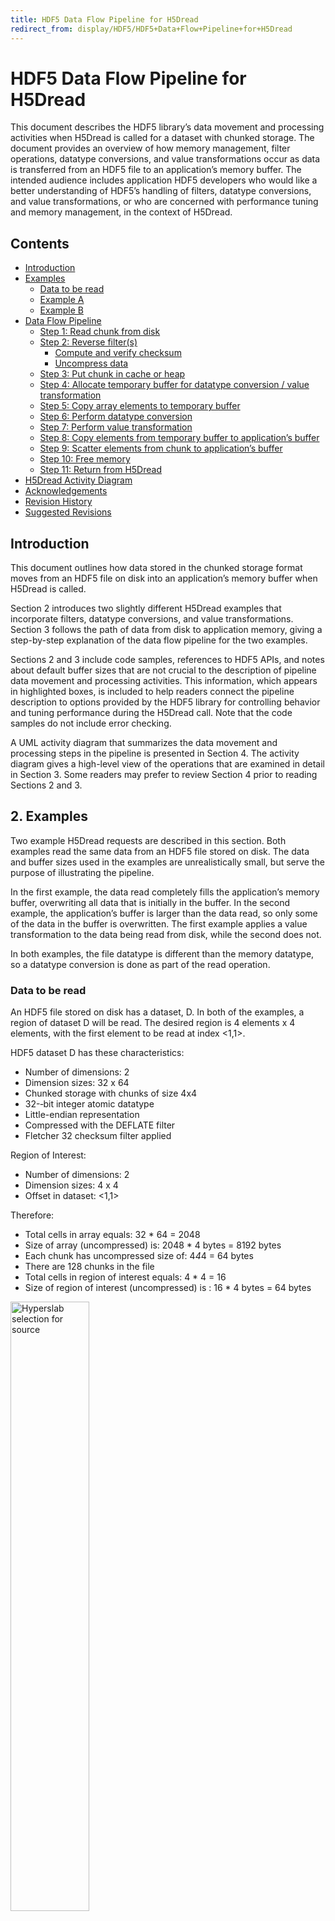 ```yaml
---
title: HDF5 Data Flow Pipeline for H5Dread
redirect_from: display/HDF5/HDF5+Data+Flow+Pipeline+for+H5Dread
---
```


# HDF5 Data Flow Pipeline for H5Dread

This document describes the HDF5 library’s data movement and processing activities when H5Dread is called for a dataset with chunked storage. The document provides an overview of how memory management, filter operations, datatype conversions, and value transformations occur as data is transferred from an HDF5 file to an application’s memory buffer. The intended audience includes application HDF5 developers who would like a better understanding of HDF5’s handling of filters, datatype conversions, and value transformations, or who are concerned with performance tuning and memory management, in the context of H5Dread.

## Contents

* <a href="#intro">Introduction</a>
* <a href="#examples">Examples</a>
    * <a href="#data-to-be-read">Data to be read</a>
    * <a href="#exampleA">Example A</a>
    * <a href="#exampleB">Example B</a>
* <a href="#data-flow-pline">Data Flow Pipeline</a>
    * <a href="#step-1">Step 1: Read chunk from disk</a>
    * <a href="#step-2">Step 2: Reverse filter(s)</a>
        * <a href="#compute-verify-chsum">Compute and verify checksum</a>
        * <a href="#uncompress">Uncompress data</a>
    * <a href="#step-3">Step 3: Put chunk in cache or heap</a>
    * <a href="#step-4">Step 4: Allocate temporary buffer for datatype conversion / value transformation</a>
    * <a href="#step-5">Step 5: Copy array elements to temporary buffer</a>
    * <a href="#step-6">Step 6: Perform datatype conversion</a>
    * <a href="#step-7">Step 7: Perform value transformation</a>
    * <a href="#step-8">Step 8: Copy elements from temporary buffer to application’s buffer</a>
    * <a href="#step-9">Step 9: Scatter elements from chunk to application’s buffer</a>
    * <a href="#step-10">Step 10: Free memory</a>
    * <a href="#step-10">Step 11: Return from H5Dread</a>
* <a href="#activity-diagram">H5Dread Activity Diagram</a>
* <a href="#acknowledgement">Acknowledgements</a>
* <a href="#rev-history">Revision History</a>
* <a href="#suggested-revs">Suggested Revisions</a>

<h2 id="intro">Introduction</h2>
This document outlines how data stored in the chunked storage format moves from an HDF5 file on disk into an application’s memory buffer when H5Dread is called.

Section 2 introduces two slightly different H5Dread examples that incorporate filters, datatype conversions, and value transformations. Section 3 follows the path of data from disk to application memory, giving a step-by-step explanation of the data flow pipeline for the two examples.

Sections 2 and 3 include code samples, references to HDF5 APIs, and notes about default buffer sizes that are not crucial to the description of pipeline data movement and processing activities. This information, which appears in highlighted boxes, is included to help readers connect the pipeline description to options provided by the HDF5 library for controlling behavior and tuning performance during the H5Dread call. Note that the code samples do not include error checking.

A UML activity diagram that summarizes the data movement and processing steps in the pipeline is presented in Section 4. The activity diagram gives a high-level view of the operations that are examined in detail in Section 3. Some readers may prefer to review Section 4 prior to reading Sections 2 and 3.

<h2 id="examples">2. Examples</h2>
Two example H5Dread requests are described in this section. Both examples read the same data from an HDF5 file stored on disk. The data and buffer sizes used in the examples are unrealistically small, but serve the purpose of illustrating the pipeline.

In the first example, the data read completely fills the application’s memory buffer, overwriting all data that is initially in the buffer. In the second example, the application’s buffer is larger than the data read, so only some of the data in the buffer is overwritten. The first example applies a value transformation to the data being read from disk, while the second does not.

In both examples, the file datatype is different than the memory datatype, so a datatype conversion is done as part of the read operation.

<h3 id="data-to-be-read">Data to be read</h3>
An HDF5 file stored on disk has a dataset, D. In both of the examples, a region of dataset D will be read. The desired region is 4 elements x 4 elements, with the first element to be read at index <1,1>.

HDF5 dataset D has these characteristics:

* Number of dimensions: 2
* Dimension sizes: 32 x 64
* Chunked storage with chunks of size 4x4
* 32-‐bit integer atomic datatype
* Little-­endian representation
* Compressed with the DEFLATE filter
* Fletcher 32 checksum filter applied

Region of Interest:

* Number of dimensions: 2
* Dimension sizes: 4 x 4
* Offset in dataset: <1,1>

Therefore:

* Total cells in array equals: 32 * 64 = 2048
* Size of array (uncompressed) is: 2048 * 4 bytes = 8192 bytes
* Each chunk has uncompressed size of: 4*4*4 = 64 bytes
* There are 128 chunks in the file
* Total cells in region of interest equals: 4 * 4 = 16
* Size of region of interest (uncompressed) is : 16 * 4 bytes = 64 bytes

<img src="../images/DataReadPipeline-Hyperslab.png" height="50%" alt="Hyperslab selection for source">

Figure 1 shows a conceptual representation of dataset D with uncompressed data. The desired region and the chunks that contain it are shown in green and yellow, respectively.

<img src="../images/DataFlow_H5Dread-figure1.png" height="60%" alt="Figure1">

Figure 1: Conceptual representation of dataset D

In Figure 1, the chunks and region of interest are represented by the yellow and green areas of the diagram. Figure 2 shows an enlarged view of the region and chunks, with labels added. The dashed lines delineate individual elements in the dataset. Elements in the region of interest have been labeled so they can be traced through the pipeline process.

<img src="../images/DataReadPipeline-4Chunks.png" height="30%" alt="Figure 2">

Figure 2: Conceptual representation of region and chunks in dataset D

Figure 3 shows a more accurate depiction of the chunks and elements in the region as they could be laid out on disk. Note that data in each chunk is stored contiguously on disk, and that the chunks have unequal sizes due to compression of the data.

<img src="../images/DataFlow_H5Dread-figure3.png" height="100%" alt="Figure 3">

Figure 3: Conceptual representation of chunks and region elements on disk

<h3 id="exampleA">Example A</h3>
In the first example, the application’s memory buffer is a 4 x 4 array. Every element in the array will be filled with elements read from dataset D, so no hyperslab selection is needed for the destination dataspace.

The application’s memory buffer characteristics are:

* Number of dimensions: 2
* Dimension sizes: 4 x 4
* 64­‐bit integer atomic datatype
* Big‐endian representation

Therefore:

* Total cells in array equals: 4 * 4 = 16
* Size of array is: 16 * 8 bytes = 128 bytes

In this example, the application includes a value transformation in the data transfer property list for the H5Dread call. The transformation specifies that the integer value “2” should be added to each element in the region of interest before it is copied to the application’s memory buffer.

<img src="../images/DataReadPipeline-ExampleA.png" height="80%" alt="Example A">
#### Example A: H5Dread setup and call

***
~~~
The application’s memory buffer and dataspace are both 4 x 4. A value transformation is used to add “2” to each element that is read. The C code to allocate the memory buffer, define the memory dataspace, specify the value transformation operation, and make the read call is shown here:

/* memory buffer */
int destA[4][4];

  ...

/* define memory dataspace */
dims_destA[0] = 4; dims_destA[1] = 4;
space_destA = H5Screate_simple(2,dims_destA,NULL);

/* create data transfer property list and specify value transformation */ 
dxpl_id_vtrans = H5Pcreate(H5P_DATASET_XFER); 
H5Pset_data_transform(dxpl_id_vtrans,“x+2”);

/* call H5Dread */
status = H5Dread (dataset, H5T_NATIVE_INT, space_destA, space_src, 
      dxpl_id_vtrans, destA )
~~~
***

<h3 id="exampleB">Example B</h3>
In the second example, the application’s memory buffer is2 ax 16 array. The 16 elements read will be distributed non-sequentially in the application’s buffer, as described by a hyperslab selection in the memory dataspace parameter.

The application memory buffer characteristics are:

Number of dimensions: 2
Dimension sizes: 2 x 16
64 bit Integer atomic datatype
Big­‐endian representation
Therefore:

Total cells in array equals: 2 * 16 = 32
Size of array is: 32 * 8 bytes = 256 bytes
No value transformation is applied in this example.

<img src="../images/DataReadPipeline-ExampleB.png" height="80%" alt="Example B">
#### Example B: H5Dread setup and call

***
~~~
The application’s memory buffer and dataspace are both 2 x 16. A hyperslab selection on the memory dataspace specifies the 16 elements that will be updated by the read. The C code to allocate the memory buffer, define the dataspace, select the hyperslab, and make the read call is shown here:

/* memory buffer */
int destB[2][16];

...

/* define memory dataspace */
dims_destB[0] = 2; dims_destB[1] = 16;
space_destB = H5Screate_simple(2,dims_destB,NULL);

/* define memory hyperslab selection */
start_destB[0] = 0; start_destB[1] = 0;
block_destB[0] = 2; block_destB[1] = 1;
count_destB[0] = 1;    count_destB[1] = 8;
stride_destB[0] = 2;    stride_destB[1] = 2;
status = H5Sselect_hyperslab(space_destB, H5S_SELECT_SET, start_destB, 
           stride_destB, count_destB, block_destB);

/* call H5Dread */
status = H5Dread (dataset, H5T_NATIVE_INT, space_destB, space_src, H5P_DEFAULT, destB)
~~~
***

<h2 id="data-flow-pline"> Data Flow Pipeline</h2>
The HDF5 library performs a series of steps when H5Dread is called. For datasets with chunk storage, each chunk that contains data to be read is individually processed. After all of the chunks have been read and processed, the library returns from the H5Dread call.

The steps in the data flow processing pipeline for the H5Dread call are detailed here, using the examples outlined in the previous section to illustrate the process.

<h3 id="step-1">Step 1: Read chunk from disk</h3>
The HDF5 library reads a chunk of the dataset that contains data in the region of interest from disk. For the given examples, chunk A would be read the first time this step executes. Steps 2‐9 are applied to each chunk.

If one or more filters were applied when the dataset was written, as they were in the given examples, processing continues with Step 2. Otherwise, processing continues with Step 3.

<h3 id="step-2">Step 2: Reverse filter(s)</h3>

<img src="../images/DataReadPipeline-Filters.png" height="50%" alt="Filters in HDF5">
**Filters in HDF5**

<p background-color:powderblue>The HDF5 library allows applications to specify filters to apply when a dataset is written to an HDF5 file via the H5Pset\_filter call. These filters perform operations such as compression, encryption, a checksum computation. Each filter operation applied when a dataset is written must be “reversed” when the dataset is read. For instance, if a dataset was compressed when written, it must be uncompressed when read.
<br>
If multiple filters are specified for the write, the application controls the order in which the filter operations are applied to the dataset. The read operation reverses the filter operations in the opposite order to the one used when the dataset was written. That is, the last filter applied when writing is the first filter reversed when reading, and so on.</p>

In dataset D, two filters were applied when the data was written. The DEFLATE compression filter was applied first, followed by the Fletcher 32 checksum filters. The last filter applied when the dataset was written, the checksum filter, is reversed first in the H5Dread processing pipeline.

<h4 id="compute-verify-chsum">Compute and verify checksum</h4>
Using memory in the application’s memory space (heap) that is managed by the HDF5 library, the HDF5 library computes the checksum for the current chunk and compares it to the saved value. If there is a checksum mismatch and error detection is enabled, the H5Dread call will return an error at this point. Otherwise, processing continues.

<img src="../images/DataReadPipeline-Checksum.png" height="50%" alt="Checksum error detection">
Checksum error detection

 Checksum error detection is enabled by default. H5Pset\_edc\_check can be used to disable checksum error detection 

<h4 id="uncompress">Uncompress data</h4>
Again using memory in the application’s memory space (heap) that is managed by the HDF5 library, the DEFLATE filter is reversed and the current chunk is uncompressed.

<h3 id="step-3">Step 3: Put chunk in cache or heap</h3>

<img src="../images/DataReadPipeline-ChunkCache.png" height="50%" alt="HDF5 chunk cache">
HDF5 chunk cache

Every HDF5 dataset with the chunked storage format has an HDF5 chunk cache associated with it. The HDF5 chunk cache for the dataset is allocated from the application’s memory and managed by the HDF5 library. As its name suggests, the cache remains allocated across multiple calls, and is used to provide performance optimizations in accessing data.

The default size of each HDF5 chunk cache is 1 MB in HDF5 Releases 1.6.x and 1.8.x. H5Pset\_chunk\_cache, introduced in Release 1.8.3, allows control of the chunk cache size on a per‐dataset basis.

If there is sufficient space in dataset D’s chunk cache, the data for the current chunk is stored there. Otherwise, it is temporarily stored on the heap in memory managed by the HDF5 library. Data in the chunk cache always has the disk datatype representation and is always in the “filters reversed” form.

In the given examples, the uncompressed data for the current chunk will be stored. A chunk cache of at least 64 bytes is needed to hold a single chunk of uncompressed data for dataset D.

<img src="../images/DataReadPipeline-Steps1-3.png" height="30%" alt="Figure 4">

Figure 4: Steps 1-3 of data flow pipeline

Steps 1, 2, and 3 are represented graphically in Figure 4. At this point, all filters have been reversed (checksum and decompression in the given examples), and the datatype matches its representation in the file (32-bit little­‐endian integer in this case).

If no datatype conversion is needed and no value transformation is specified, processing continues with Step 9 for each chunk. 

Example A involves datatype conversion and value transformation, and Example B involves datatype conversion, so Steps 4­‐8 are performed for both examples. 

<h3 id="step-4">Step 4: Allocate temporary buffer for datatype conversion / value transformation</h3>
The first time the HDF5 library is ready to perform a datatype conversion and/or value transformation for a given H5Dread call, HDF5 allocates a temporary buffer in the application’s memory to perform the necessary operations on the array elements in the region of interest.

The number of bytes needed to process one dataset array element depends on the “larger” of the file and memory datatypes. In the given examples, the memory datatype (64 bit integer) is larger than the disk datatype (32 bit integer). Therefore, it will take 8 bytes (64 bits) in the temporary buffer to process one dataset array element.

For the purpose of explanation, assume the temporary buffer is 64 bytes. In the given examples, up to eight elements of the dataset (64 bytes in buffer/ 8 bytes per element) can be resident in the temporary buffer at any given time.

<img src="../images/DataReadPipeline-TmpBufSz.png" height="50%" alt="Temporary buffer size">
Temporary buffer size

The default size of the temporary buffer used for datatype conversion and/or value transformation is 1 MB in Release 1.8.2. The size can be controlled with H5Pset\_buffer.

The following steps are taken for each chunk.

<h3 id="step-5">Step 5: Copy array elements to temporary buffer</h3>
Unprocessed elements in the region of interest are gathered from the chunk cache (or the HDF5-managed memory on the heap if the chunk cache was too small) into the temporary buffer. The size of the temporary buffer determines the maximum number of elements that can be gathered at one time.

Considering chunk A in the examples, eight of the nine elements that are of interest will fit into the temporary buffer. Figure 5 depicts the temporary buffer at this stage of the pipeline.

<img src="../images/DataReadPipeline-Step5.png" height="50%" alt="Figure 5">

Figure 5: Temporary buffer with first eight elements in region

<h3 id="step-6">Step 6: Perform datatype conversion</h3>
If the memory representation is not the same as the disk representation, datatype conversion is performed by the HDF5 library on the values in the temporary buffer.

In the examples, the values will be converted from 32-bit little-endian integers into 64­‐bit big­‐endian integers. Figure 6 illustrates the contents of the temporary buffer after the datatype conversion.

<img src="../images/DataReadPipeline-Step6.png" height="50%" alt="Figure 6">

Figure 6: Temporary buffer with first eight elements after datatype conversion

<h3 id="step-7">Step 7: Perform value transformation</h3>
If the property list used in H5Dread includes a data transformation, as it does in Example A, the algebraic operation specified in the transformation is applied to each element in the temporary buffer by the HDF library.

In Example A, each of the eight 64­‐bit big­‐endian integers in the temporary buffer will have 2 added to it. For instance, if element c in the array had the value 65 in the HDF5 file on disk, it will have the value 67 in the temporary buffer after Step 7 completes.

<h3 id="step-8">Step 8: Copy elements from temporary buffer to application’s buffer</h3>
The HDF library scatters elements from the temporary buffer into the application’s memory buffer, using offsets computed from the hyperslab selections specified in the dataspace parameters of the H5Dread call.

Figure 7 represents the contents of the application’s memory buffer for Example A after this step completes the first time. The elements in the application’s memory buffer have been converted into the memory datatype and have had the value transformation applied.


<img src="../images/DataReadPipeline-Step8.png" height="30%" alt="Figure 7">

Figure 7: Application's memory buffer after first pass through Step 8 for Example A

Figure 8 represents the contents of the application’s memory buffer for Example B after Step 8 completes the first time. The elements in the application’s memory buffer have been converted into the memory datatype. No value transformation is applied in Example B.


<img src="../images/DataReadPipeline-Step8-2.png" height="50%" alt="Figure 8">

Figure 8: Application's memory buffer after first pass through step 8 in Example B

Steps 5-8 are repeated until all elements in the region of interest for the current chunk have been processed and copied into the application’s memory buffer.

Steps 1-8 are repeated until all chunks containing data in the region of interest have been processed and all requested data has been copied into the application’s memory buffer.

After all requested data in the region of interest has been processed and copied into the application’s memory buffer, the HDF5 library continues with Step 10.

<h3 id="step-9">Step 9: Scatter elements from chunk to application’s buffer</h3>
This step is not performed for either Example A or Example B.

If no datatype conversion is needed and no value transformation is specified, this step follows Step 3. In this step, the HDF5 library copies the elements in the region of interest for the current chunk from the memory it manages (chunk cache or heap) into the application’s memory buffer. This gather/scatter operation is based on the chunk and application buffer offsets the library computes from the hyperslab selections specified in the file and memory dataspace parameters used in the H5Dread call.

Steps 1-3 and 9 are repeated until all chunks containing data in the region of interest have been processed and all requested data has been copied into the application’s memory buffer.

After all requested data in the region of interest has been processed and copied into the application’s memory buffer, the HDF5 library continues with Step 10.

<h3 id="step-10">Step 10: Free memory</h3>
The HDF5 library frees the memory it allocated in the course of performing Steps 1-9. Note that memory allocated to the chunk cache is not freed until the dataset is closed.

<h3 id="step-11">Step 11: Return from H5Dread</h3>
With the requested data in the application’s memory buffer, and the memory used to perform the processing associated with the read released, the HDF5 library returns from the H5Dread call.

Figure 9 shows the contents of the application’s memory buffer when H5Dread returns for Example A, and Figure 10 shows the results for Example B.

<img src="../images/DataReadPipeline-Step9.png" height="30%" alt="Figure 9">

Figure 9: Application's memory buffer when H5Dread returns for Example A

<img src="../images/DataReadPipeline-Step9-2.png" height="50%" alt="Figure 10">

Figure 10: Application's memory buffer when H5Dread returns for Example B

<h2 id="activity-diagram">H5Dread Activity Diagram</h2>
Figure 11 shows a UML activity diagram for the H5Dread call when a dataset with chunked storage layout is being read. The diagram shows the activities involved fulfilling the read request, without the step­‐by­‐step detail given in Section 3.

<img src="../images/DataReadPipeline-ActivityDiagram.png" height="30%" alt="Figure 11">

Figure 11: H5Dread activity diagram

<h2 id="acknowledgement">Acknowledgements</h2>
This document was written as background material for a specific project. The principal author was Ruth Aydt. Quincey Koziol provided information about the HDF5 library’s behavior, patiently answering questions, and correcting technical errors in the document. Mike Folk provided advice on document structure and presentation.

<h2 id="rev-history">Revision History</h2>

|                   |                                                              |
| ----------------- | ------------------------------------------------------------ |
| April 8, 2009        | Circulated for comment among selected parties.
| April 12, 2009    | Incorporated feedback; circulated for comment.
| April 12, 2009    | Incorporated feedback; circulated for comment.
| April 15, 2009    | Corrected errors in V2; circulated to The HDF Group for comment.
| June 8, 2009      | Updated Figure 8; posted on website.
| December 29, 2010 | Light editorial pass. Modified for inclusion in HDF5 product documentation as draft. Add to collection Advanced Topics in HDF5 |
| August 30, 2017   | Converted to web document; updated errors in figure numbering (Names for figures 8 and 9 were used twice.)

<h2 id="suggested-revs">Suggested Revisions</h2>
 These suggested revisions were deferred due to time constraints. Readers are encouraged to send additional suggestions for improving the document to docs@hdfgroup.org. 

* Add a simpler example with no chunking, no filters, and no subsetting. This would document how things are different without chunked storage, and introduce the concepts more gradually.
* Move the Activity Diagram to the beginning of the document, and add text explaining it. Possibly add another activity diagram that shows the data flow pipeline in less detail, then show the detailed version.
* Provide rigorous definitions of the terms used, either by referencing definitions provided elsewhere, or including definitions in this document.
* Revisit special formatting used for code examples and information about HDF5 library settings and APIs. Current format emphasizes the sections, which were meant to be “technical asides”.
* Consider adding explicit discussions about performance issues.
* Remove details about default buffer sizes from this document, as they can change with different versions. Perhaps put the information in a summary table that will be updated for each release so that it can be referenced from this document.
